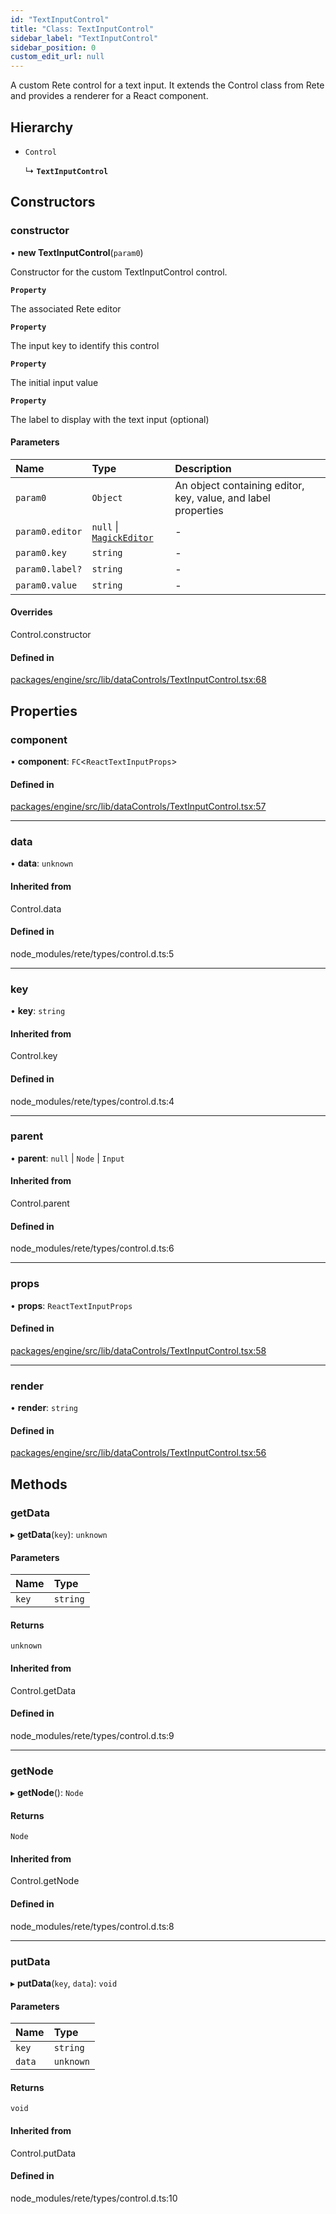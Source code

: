 ```yaml
---
id: "TextInputControl"
title: "Class: TextInputControl"
sidebar_label: "TextInputControl"
sidebar_position: 0
custom_edit_url: null
---
```


A custom Rete control for a text input. It extends the Control class
from Rete and provides a renderer for a React component.

## Hierarchy

- `Control`

  ↳ **`TextInputControl`**

## Constructors

### constructor

• **new TextInputControl**(`param0`)

Constructor for the custom TextInputControl control.

**`Property`**

The associated Rete editor

**`Property`**

The input key to identify this control

**`Property`**

The initial input value

**`Property`**

The label to display with the text input (optional)

#### Parameters

| Name | Type | Description |
| :------ | :------ | :------ |
| `param0` | `Object` | An object containing editor, key, value, and label properties |
| `param0.editor` | ``null`` \| [`MagickEditor`](MagickEditor.md) | - |
| `param0.key` | `string` | - |
| `param0.label?` | `string` | - |
| `param0.value` | `string` | - |

#### Overrides

Control.constructor

#### Defined in

[packages/engine/src/lib/dataControls/TextInputControl.tsx:68](https://github.com/Oneirocom/MagickML/blob/563ea9fe/packages/engine/src/lib/dataControls/TextInputControl.tsx#L68)

## Properties

### component

• **component**: `FC`<`ReactTextInputProps`\>

#### Defined in

[packages/engine/src/lib/dataControls/TextInputControl.tsx:57](https://github.com/Oneirocom/MagickML/blob/563ea9fe/packages/engine/src/lib/dataControls/TextInputControl.tsx#L57)

___

### data

• **data**: `unknown`

#### Inherited from

Control.data

#### Defined in

node_modules/rete/types/control.d.ts:5

___

### key

• **key**: `string`

#### Inherited from

Control.key

#### Defined in

node_modules/rete/types/control.d.ts:4

___

### parent

• **parent**: ``null`` \| `Node` \| `Input`

#### Inherited from

Control.parent

#### Defined in

node_modules/rete/types/control.d.ts:6

___

### props

• **props**: `ReactTextInputProps`

#### Defined in

[packages/engine/src/lib/dataControls/TextInputControl.tsx:58](https://github.com/Oneirocom/MagickML/blob/563ea9fe/packages/engine/src/lib/dataControls/TextInputControl.tsx#L58)

___

### render

• **render**: `string`

#### Defined in

[packages/engine/src/lib/dataControls/TextInputControl.tsx:56](https://github.com/Oneirocom/MagickML/blob/563ea9fe/packages/engine/src/lib/dataControls/TextInputControl.tsx#L56)

## Methods

### getData

▸ **getData**(`key`): `unknown`

#### Parameters

| Name | Type |
| :------ | :------ |
| `key` | `string` |

#### Returns

`unknown`

#### Inherited from

Control.getData

#### Defined in

node_modules/rete/types/control.d.ts:9

___

### getNode

▸ **getNode**(): `Node`

#### Returns

`Node`

#### Inherited from

Control.getNode

#### Defined in

node_modules/rete/types/control.d.ts:8

___

### putData

▸ **putData**(`key`, `data`): `void`

#### Parameters

| Name | Type |
| :------ | :------ |
| `key` | `string` |
| `data` | `unknown` |

#### Returns

`void`

#### Inherited from

Control.putData

#### Defined in

node_modules/rete/types/control.d.ts:10
